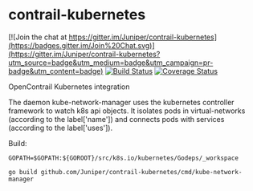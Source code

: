 # contrail-kubernetes

[![Join the chat at https://gitter.im/Juniper/contrail-kubernetes](https://badges.gitter.im/Join%20Chat.svg)](https://gitter.im/Juniper/contrail-kubernetes?utm_source=badge&utm_medium=badge&utm_campaign=pr-badge&utm_content=badge)
[![Build Status](https://travis-ci.org/Juniper/contrail-kubernetes.svg?branch=master)](https://travis-ci.org/Juniper/contrail-kubernetes)
[![Coverage Status](https://coveralls.io/repos/Juniper/contrail-kubernetes/badge.svg?branch=master&service=github)](https://coveralls.io/github/Juniper/contrail-kubernetes?branch=master)

OpenContrail Kubernetes integration

The daemon kube-network-manager uses the kubernetes controller framework to watch k8s api objects. It isolates pods in virtual-networks (according to the label['name']) and connects pods with services (according to the label['uses']).

Build:
```
GOPATH=$GOPATH:${GOROOT}/src/k8s.io/kubernetes/Godeps/_workspace

go build github.com/Juniper/contrail-kubernetes/cmd/kube-network-manager
```
